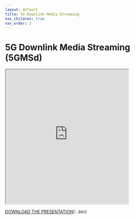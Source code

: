 ```yaml
---
layout: default
title: 5G Downlink Media Streaming
has_children: true
nav_order: 3
---
```


# 5G Downlink Media Streaming (5GMSd)
<iframe width="80%" height="440" src="https://drive.google.com/file/d/105dQMUHnuKxIwn8K7z5rvuPLMU85FQUc/preview"></iframe>

[DOWNLOAD THE PRESENTATION](https://drive.google.com/file/d/105dQMUHnuKxIwn8K7z5rvuPLMU85FQUc/preview){: .btn} 
